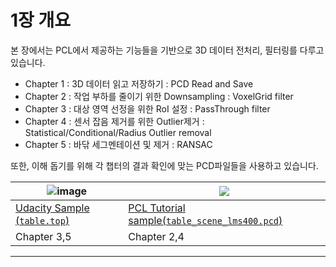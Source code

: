# 1장 개요 


본 장에서는 PCL에서 제공하는 기능들을 기반으로 3D 데이터 전처리, 필터링를 다루고 있습니다. 

- Chapter 1 : 3D 데이터 읽고 저장하기 : PCD Read and Save 
- Chapter 2 : 작업 부하를 줄이기 위한 Downsampling : VoxelGrid filter
- Chapter 3 : 대상 영역 선정을 위한 RoI 설정 : PassThrough filter
- Chapter 4 : 센서 잡음 제거를 위한 Outlier제거 : Statistical/Conditional/Radius Outlier removal
- Chapter 5 : 바닦 세그멘테이션 및 제거 : RANSAC 





또한, 이해 돕기를 위해 각 챕터의 결과 확인에 맞는 PCD파일들을 사용하고 있습니다. 

|![image](https://user-images.githubusercontent.com/17797922/41080489-9d804f18-69db-11e8-8a8b-9422c2e13132.png)|![](https://i.imgur.com/pdSfhsW.png)|
|-|-|
|[Udacity Sample (`table.top`)](https://github.com/udacity/RoboND-Perception-Exercises/raw/master/Exercise-1/tabletop.pcd)|[PCL Tutorial sample(`table_scene_lms400.pcd`)](https://raw.github.com/PointCloudLibrary/data/master/tutorials/table_scene_lms400.pcd ) |
|Chapter 3,5|Chapter 2,4|






---